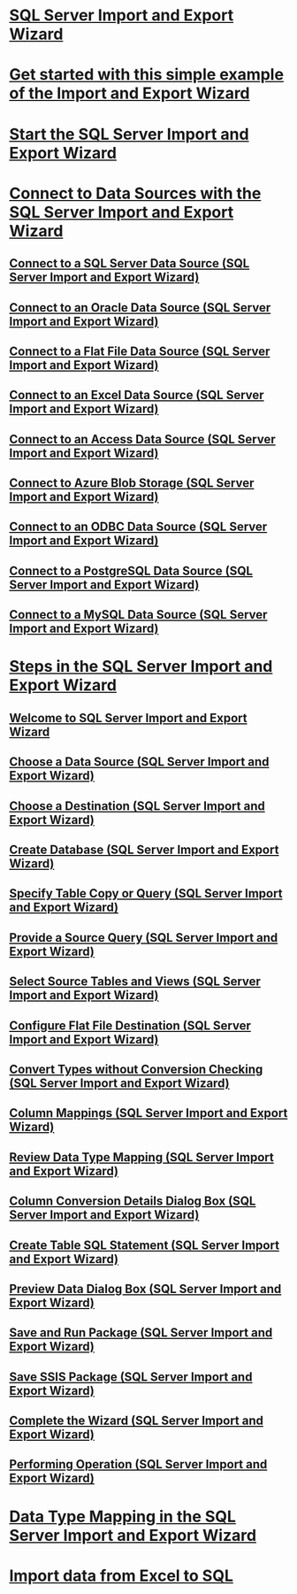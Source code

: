 # [SQL Server Import and Export Wizard](import-and-export-data-with-the-sql-server-import-and-export-wizard.md)  
# [Get started with this simple example of the Import and Export Wizard](get-started-with-this-simple-example-of-the-import-and-export-wizard.md)  
# [Start the SQL Server Import and Export Wizard](start-the-sql-server-import-and-export-wizard.md)  
# [Connect to Data Sources with the SQL Server Import and Export Wizard](connect-to-data-sources-with-the-sql-server-import-and-export-wizard.md)  
## [Connect to a SQL Server Data Source (SQL Server Import and Export Wizard)](connect-to-a-sql-server-data-source-sql-server-import-and-export-wizard.md)  
## [Connect to an Oracle Data Source (SQL Server Import and Export Wizard)](connect-to-an-oracle-data-source-sql-server-import-and-export-wizard.md)  
## [Connect to a Flat File Data Source (SQL Server Import and Export Wizard)](connect-to-a-flat-file-data-source-sql-server-import-and-export-wizard.md)  
## [Connect to an Excel Data Source (SQL Server Import and Export Wizard)](connect-to-an-excel-data-source-sql-server-import-and-export-wizard.md)  
## [Connect to an Access Data Source (SQL Server Import and Export Wizard)](connect-to-an-access-data-source-sql-server-import-and-export-wizard.md)  
## [Connect to Azure Blob Storage (SQL Server Import and Export Wizard)](connect-to-azure-blob-storage-sql-server-import-and-export-wizard.md)  
## [Connect to an ODBC Data Source (SQL Server Import and Export Wizard)](connect-to-an-odbc-data-source-sql-server-import-and-export-wizard.md)  
## [Connect to a PostgreSQL Data Source (SQL Server Import and Export Wizard)](connect-to-a-postgresql-data-source-sql-server-import-and-export-wizard.md)  
## [Connect to a MySQL Data Source (SQL Server Import and Export Wizard)](connect-to-a-mysql-data-source-sql-server-import-and-export-wizard.md)  
# [Steps in the SQL Server Import and Export Wizard](steps-in-the-sql-server-import-and-export-wizard.md)  
## [Welcome to SQL Server Import and Export Wizard](welcome-to-sql-server-import-and-export-wizard.md)  
## [Choose a Data Source (SQL Server Import and Export Wizard)](choose-a-data-source-sql-server-import-and-export-wizard.md)  
## [Choose a Destination (SQL Server Import and Export Wizard)](choose-a-destination-sql-server-import-and-export-wizard.md)  
## [Create Database (SQL Server Import and Export Wizard)](create-database-sql-server-import-and-export-wizard.md)  
## [Specify Table Copy or Query (SQL Server Import and Export Wizard)](specify-table-copy-or-query-sql-server-import-and-export-wizard.md)  
## [Provide a Source Query (SQL Server Import and Export Wizard)](provide-a-source-query-sql-server-import-and-export-wizard.md)  
## [Select Source Tables and Views (SQL Server Import and Export Wizard)](select-source-tables-and-views-sql-server-import-and-export-wizard.md)  
## [Configure Flat File Destination (SQL Server Import and Export Wizard)](configure-flat-file-destination-sql-server-import-and-export-wizard.md)  
## [Convert Types without Conversion Checking (SQL Server Import and Export Wizard)](convert-types-without-conversion-checking-sql-server-import-and-export-wizard.md)  
## [Column Mappings (SQL Server Import and Export Wizard)](column-mappings-sql-server-import-and-export-wizard.md)  
## [Review Data Type Mapping (SQL Server Import and Export Wizard)](review-data-type-mapping-sql-server-import-and-export-wizard.md)  
## [Column Conversion Details Dialog Box (SQL Server Import and Export Wizard)](column-conversion-details-dialog-box-sql-server-import-and-export-wizard.md)  
## [Create Table SQL Statement (SQL Server Import and Export Wizard)](create-table-sql-statement-sql-server-import-and-export-wizard.md)  
## [Preview Data Dialog Box (SQL Server Import and Export Wizard)](preview-data-dialog-box-sql-server-import-and-export-wizard.md)  
## [Save and Run Package (SQL Server Import and Export Wizard)](save-and-run-package-sql-server-import-and-export-wizard.md)  
## [Save SSIS Package (SQL Server Import and Export Wizard)](save-ssis-package-sql-server-import-and-export-wizard.md)  
## [Complete the Wizard (SQL Server Import and Export Wizard)](complete-the-wizard-sql-server-import-and-export-wizard.md)  
## [Performing Operation (SQL Server Import and Export Wizard)](performing-operation-sql-server-import-and-export-wizard.md)  
# [Data Type Mapping in the SQL Server Import and Export Wizard](data-type-mapping-in-the-sql-server-import-and-export-wizard.md)  
# [Import data from Excel to SQL](import-data-from-excel-to-sql.md)